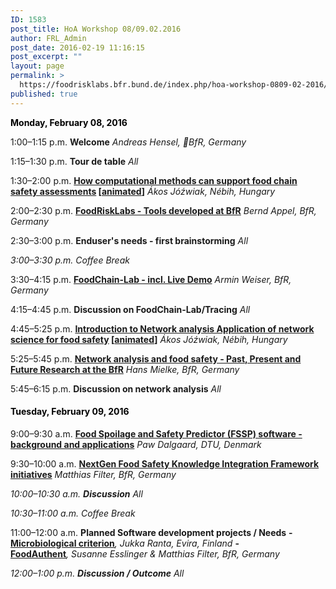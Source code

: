 ```yaml
---
ID: 1583
post_title: HoA Workshop 08/09.02.2016
author: FRL_Admin
post_date: 2016-02-19 11:16:15
post_excerpt: ""
layout: page
permalink: >
  https://foodrisklabs.bfr.bund.de/index.php/hoa-workshop-0809-02-2016/
published: true
---
```

<span style="color: #000000;"><strong>Monday, February 08, 2016</strong></span>

1:00–1:15 p.m.
<strong>Welcome</strong>
<em>Andreas Hensel, BfR, Germany</em>

1:15–1:30 p.m.
<strong>Tour de table</strong>
<em>All</em>

1:30–2:00 p.m.
<strong><a href="https://foodrisklabs.bfr.bund.de/wp-content/uploads/2016/02/Computational-methods.pdf" target="_blank">How computational methods can support food chain safety assessments</a> [<a href="http://prezi.com/4bvq7prbx0wj/?utm_campaign=share&amp;utm_medium=copy" target="_blank">animated</a>]</strong>
<em>Ákos Jóźwiak, Nébih, Hungary</em>

2:00–2:30 p.m.
<a href="https://foodrisklabs.bfr.bund.de/wp-content/uploads/2016/02/HoA-8-9-Febr_Appel.pdf" target="_blank"><strong>FoodRiskLabs - Tools developed at BfR</strong></a>
<em>Bernd Appel, BfR<em>, Germany</em></em>

2:30–3:00 p.m.
<strong>Enduser's needs - first brainstorming</strong>
<em>All</em>

<em>3:00–3:30 p.m. Coffee Break</em>

3:30–4:15 p.m.
<strong><a href="https://foodrisklabs.bfr.bund.de/wp-content/uploads/2016/02/20160208_HoA_FoodChainLab.pdf" target="_blank">FoodChain-Lab - incl. Live Demo</a></strong>
<em>Armin Weiser, BfR, Germany</em>

4:15–4:45 p.m.
<strong>Discussion on FoodChain-Lab/Tracing</strong>
<em>All</em>

4:45–5:25 p.m.
<strong><a href="https://foodrisklabs.bfr.bund.de/wp-content/uploads/2016/02/Network-science.pdf" target="_blank">Introduction to Network analysis
Application of network science for food safety</a> [<a href="http://prezi.com/yz-zofhffow3/?utm_campaign=share&amp;utm_medium=copy" target="_blank">animated</a>]</strong>
<em>Ákos Jóźwiak, Nébih, Hungary</em>

5:25–5:45 p.m.
<strong><a href="https://foodrisklabs.bfr.bund.de/wp-content/uploads/2016/02/Network-analysis-extern.pdf" target="_blank">Network analysis and food safety - Past, Present and Future Research at the BfR</a></strong>
<em>Hans Mielke, BfR, Germany</em>

5:45–6:15 p.m.
<strong>Discussion on network analysis</strong>
<em>All</em>
<h4><span style="color: #000000;">Tuesday, February 09, 2016</span></h4>
9:00–9:30 a.m.
<strong><a href="https://foodrisklabs.bfr.bund.de/wp-content/uploads/2016/02/FSSP-BfR-workshop-090216pd.pdf" target="_blank">Food Spoilage and Safety Predictor (FSSP) software - background and applications</a></strong>
<em>Paw Dalgaard, DTU, Denmark</em>

9:30–10:00 a.m.
<strong><a href="https://foodrisklabs.bfr.bund.de/wp-content/uploads/2016/02/20160209_HoA_NextGenKnowledgeIntegration_Filter_E_extern.pdf" target="_blank">NextGen Food Safety Knowledge Integration Framework initiatives</a></strong>
<em>Matthias Filter, BfR, Germany</em>

<em>10:00–10:30 a.m.
<strong>Discussion</strong>
<em>All</em></em>

<em>10:30–11:00 a.m. Coffee Break</em>

11:00–12:00 a.m.
<strong>Planned Software development projects / Needs</strong>
<strong>- <a href="https://foodrisklabs.bfr.bund.de/wp-content/uploads/2016/02/MicrobialCriterion.pdf" target="_blank">Microbiological criterion</a></strong><em>, Jukka Ranta, Evira, Finland</em>
<strong>- <a href="https://foodrisklabs.bfr.bund.de/wp-content/uploads/2016/02/20160209_HoA_FoodAuthent_EsslingerFilter_E_extern.pdf" target="_blank">FoodAuthent</a></strong><em>, Susanne Esslinger &amp; Matthias Filter, BfR, Germany</em>

<em>12:00–1:00 p.m.
<strong>Discussion / Outcome</strong>
All</em>